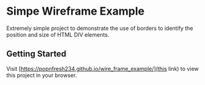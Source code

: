 # Simpe Wireframe Example
Extremely simple project to demonstrate the use of borders to identify the position and size of HTML DIV elements.

## Getting Started
Visit [https://popnfresh234.github.io/wire_frame_example/](this link) to view this project in your browser.